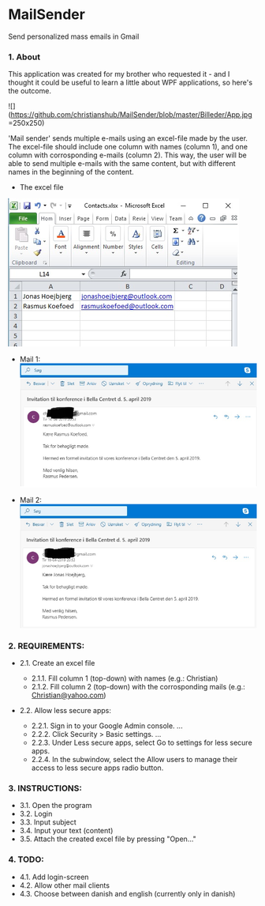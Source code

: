 # MailSender
Send personalized mass emails in Gmail

### 1. About

This application was created for my brother who requested it - and I 
thought it could be useful to learn a little about WPF applications,
so here's the outcome.

![](https://github.com/christianshub/MailSender/blob/master/Billeder/App.jpg =250x250)

'Mail sender' sends multiple e-mails using an excel-file made by the
user. The excel-file should include one column with names (column 1),
and one column with corrosponding e-mails (column 2). 
This way, the user will be able to send multiple e-mails with the same
content, but with different names in the beginning of the content.

- The excel file

![](https://github.com/christianshub/MailSender/blob/master/Billeder/Excel.jpg)

- Mail 1:
![](https://github.com/christianshub/MailSender/blob/master/Billeder/Mail1.jpg)

- Mail 2:
![](https://github.com/christianshub/MailSender/blob/master/Billeder/Mail2.jpg)


### 2. REQUIREMENTS:   

- 2.1. Create an excel file
  + 2.1.1. Fill column 1 (top-down) with names (e.g.: Christian)
  + 2.1.2. Fill column 2 (top-down) with the corrosponding mails (e.g.: Christian@yahoo.com)

- 2.2. Allow less secure apps:
  + 2.2.1. Sign in to your Google Admin console. ...
  + 2.2.2. Click Security > Basic settings. ...
  + 2.2.3. Under Less secure apps, select Go to settings for less secure apps.
  + 2.2.4. In the subwindow, select the Allow users to manage their access to less secure apps radio button.

### 3. INSTRUCTIONS:

- 3.1. Open the program
- 3.2. Login
- 3.3. Input subject
- 3.4. Input your text (content)
- 3.5. Attach the created excel file by pressing "Open..."

### 4. TODO:

- 4.1. Add login-screen
- 4.2. Allow other mail clients
- 4.3. Choose between danish and english (currently only in danish)
    
